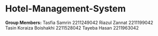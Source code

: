 # Hotel-Management-System
**Group Members:**
Tasfia Samrin               2211249042
Riazul Zannat               2211199042
Tasin Koraiza Boishakhi     2211528042
Tayeba Hasan                2211963042

